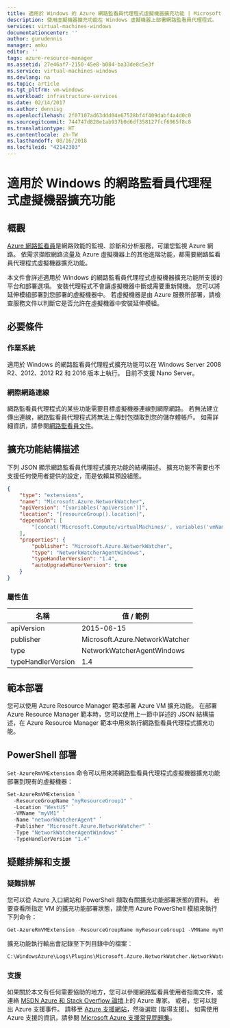 ```yaml
---
title: 適用於 Windows 的 Azure 網路監看員代理程式虛擬機器擴充功能 | Microsoft Docs
description: 使用虛擬機器擴充功能在 Windows 虛擬機器上部署網路監看員代理程式。
services: virtual-machines-windows
documentationcenter: ''
author: gurudennis
manager: amku
editor: ''
tags: azure-resource-manager
ms.assetid: 27e46af7-2150-45e8-b084-ba33de8c5e3f
ms.service: virtual-machines-windows
ms.devlang: na
ms.topic: article
ms.tgt_pltfrm: vm-windows
ms.workload: infrastructure-services
ms.date: 02/14/2017
ms.author: dennisg
ms.openlocfilehash: 2f07107ad63ddd04e67528bf4f409dabf4a4d0c0
ms.sourcegitcommit: 744747d828e1ab937b0d6df358127fcf6965f8c8
ms.translationtype: HT
ms.contentlocale: zh-TW
ms.lasthandoff: 08/16/2018
ms.locfileid: "42142303"
---
```

# <a name="network-watcher-agent-virtual-machine-extension-for-windows"></a>適用於 Windows 的網路監看員代理程式虛擬機器擴充功能

## <a name="overview"></a>概觀

[Azure 網路監看員](../../network-watcher/network-watcher-monitoring-overview.md)是網路效能的監視、診斷和分析服務，可讓您監視 Azure 網路。 依需求擷取網路流量及 Azure 虛擬機器上的其他進階功能，都需要網路監看員代理程式虛擬機器擴充功能。


本文件會詳述適用於 Windows 的網路監看員代理程式虛擬機器擴充功能所支援的平台和部署選項。 安裝代理程式不會讓虛擬機器中斷或需要重新開機。 您可以將延伸模組部署到您部署的虛擬機器中。 若虛擬機器是由 Azure 服務所部署，請檢查服務文件以判斷它是否允許在虛擬機器中安裝延伸模組。

## <a name="prerequisites"></a>必要條件

### <a name="operating-system"></a>作業系統

適用於 Windows 的網路監看員代理程式擴充功能可以在 Windows Server 2008 R2、2012、2012 R2 和 2016 版本上執行。 目前不支援 Nano Server。

### <a name="internet-connectivity"></a>網際網路連線

網路監看員代理程式的某些功能需要目標虛擬機器連線到網際網路。 若無法建立傳出連線，網路監看員代理程式將無法上傳封包擷取到您的儲存體帳戶。 如需詳細資訊，請參閱[網路監看員文件](../../network-watcher/network-watcher-monitoring-overview.md)。

## <a name="extension-schema"></a>擴充功能結構描述

下列 JSON 顯示網路監看員代理程式擴充功能的結構描述。 擴充功能不需要也不支援任何使用者提供的設定，而是依賴其預設組態。

```json
{
    "type": "extensions",
    "name": "Microsoft.Azure.NetworkWatcher",
    "apiVersion": "[variables('apiVersion')]",
    "location": "[resourceGroup().location]",
    "dependsOn": [
        "[concat('Microsoft.Compute/virtualMachines/', variables('vmName'))]"
    ],
    "properties": {
        "publisher": "Microsoft.Azure.NetworkWatcher",
        "type": "NetworkWatcherAgentWindows",
        "typeHandlerVersion": "1.4",
        "autoUpgradeMinorVersion": true
    }
}
```

### <a name="property-values"></a>屬性值

| 名稱 | 值 / 範例 |
| ---- | ---- |
| apiVersion | 2015-06-15 |
| publisher | Microsoft.Azure.NetworkWatcher |
| type | NetworkWatcherAgentWindows |
| typeHandlerVersion | 1.4 |


## <a name="template-deployment"></a>範本部署

您可以使用 Azure Resource Manager 範本部署 Azure VM 擴充功能。 在部署 Azure Resource Manager 範本時，您可以使用上一節中詳述的 JSON 結構描述，在 Azure Resource Manager 範本中用來執行網路監看員代理程式擴充功能。

## <a name="powershell-deployment"></a>PowerShell 部署

`Set-AzureRmVMExtension` 命令可以用來將網路監看員代理程式虛擬機器擴充功能部署到現有的虛擬機器：

```powershell
Set-AzureRmVMExtension `
  -ResourceGroupName "myResourceGroup1" `
  -Location "WestUS" `
  -VMName "myVM1" `
  -Name "networkWatcherAgent" `
  -Publisher "Microsoft.Azure.NetworkWatcher" `
  -Type "NetworkWatcherAgentWindows" `
  -TypeHandlerVersion "1.4"
```

## <a name="troubleshooting-and-support"></a>疑難排解和支援

### <a name="troubleshooting"></a>疑難排解

您可以從 Azure 入口網站和 PowerShell 擷取有關擴充功能部署狀態的資料。 若要查看所指定 VM 的擴充功能部署狀態，請使用 Azure PowerShell 模組來執行下列命令：

```powershell
Get-AzureRmVMExtension -ResourceGroupName myResourceGroup1 -VMName myVM1 -Name networkWatcherAgent
```

擴充功能執行輸出會記錄至下列目錄中的檔案︰

```cmd
C:\WindowsAzure\Logs\Plugins\Microsoft.Azure.NetworkWatcher.NetworkWatcherAgentWindows\
```

### <a name="support"></a>支援

如果關於本文有任何需要協助的地方，您可以參閱網路監看員使用者指南文件，或連絡 [MSDN Azure 和 Stack Overflow 論壇](https://azure.microsoft.com/support/forums/)上的 Azure 專家。 或者，您可以提出 Azure 支援事件。 請移至 [Azure 支援網站](https://azure.microsoft.com/support/options/)，然後選取 [取得支援]。 如需使用 Azure 支援的資訊，請參閱 [Microsoft Azure 支援常見問題集](https://azure.microsoft.com/support/faq/)。
